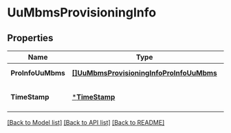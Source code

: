 # UuMbmsProvisioningInfo

## Properties
Name | Type | Description | Notes
------------ | ------------- | ------------- | -------------
**ProInfoUuMbms** | [**[]UuMbmsProvisioningInfoProInfoUuMbms**](UuMbmsProvisioningInfo.proInfoUuMbms.md) |  | [default to null]
**TimeStamp** | [***TimeStamp**](TimeStamp.md) |  | [optional] [default to null]

[[Back to Model list]](../README.md#documentation-for-models) [[Back to API list]](../README.md#documentation-for-api-endpoints) [[Back to README]](../README.md)

